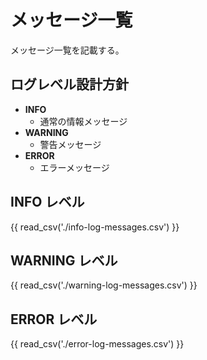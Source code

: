 # メッセージ一覧

メッセージ一覧を記載する。

## ログレベル設計方針

- **INFO**
    - 通常の情報メッセージ
- **WARNING**
    - 警告メッセージ
- **ERROR**
    - エラーメッセージ

## INFO レベル

{{ read_csv('./info-log-messages.csv') }}

## WARNING レベル

{{ read_csv('./warning-log-messages.csv') }}

## ERROR レベル

{{ read_csv('./error-log-messages.csv') }}
